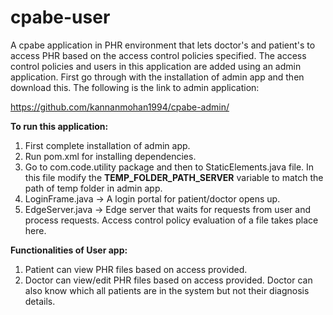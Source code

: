 # cpabe-user

A cpabe application in PHR environment that lets doctor's and patient's to access PHR based on the access control policies specified. The access control policies and users in this application are added using an admin application. First go through with the installation of admin app and then download this. The following is the link to admin application:

https://github.com/kannanmohan1994/cpabe-admin/

**To run this application:**
1. First complete installation of admin app.
2. Run pom.xml for installing dependencies.
3. Go to com.code.utility package and then to StaticElements.java file. 
   In this file modify the **TEMP_FOLDER_PATH_SERVER** variable to match the path of temp folder in admin app.
4. LoginFrame.java -> A login portal for patient/doctor opens up. 
5. EdgeServer.java -> Edge server that waits for requests from user and process requests. Access control policy evaluation of a file takes place here. 

**Functionalities of User app:**
1. Patient can view PHR files based on access provided.
2. Doctor can view/edit PHR files based on access provided. Doctor can also know which all patients are in the system but not their diagnosis details.
